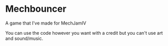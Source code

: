 # Mechbouncer
A game that I've made for MechJamIV

You can use the code however you want with a credit but you can't use art and sound/music.
